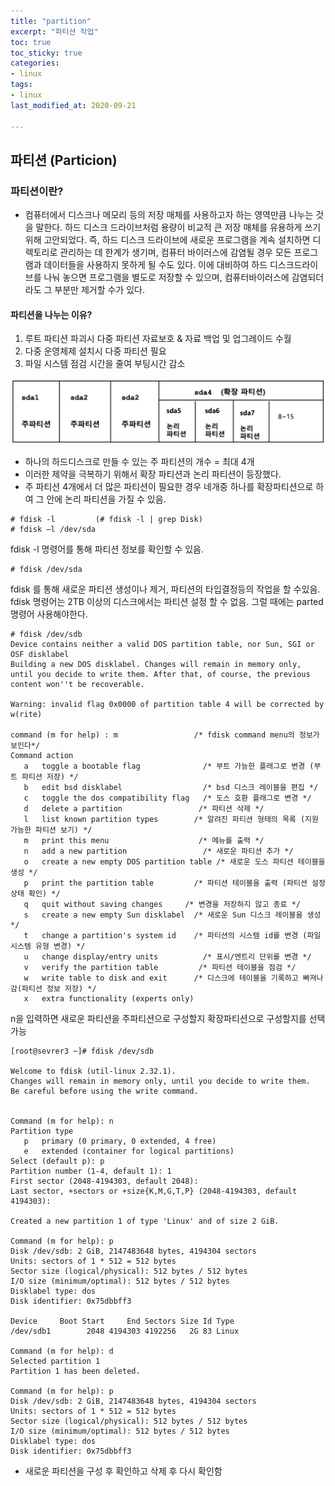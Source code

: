 ```yaml
---
title: "partition"
excerpt: "파티션 작업"
toc: true
toc_sticky: true
categories:
- linux
tags:
- linux
last_modified_at: 2020-09-21

---
```

## 파티션 (Particion)
### 파티션이란?
* 컴퓨터에서 디스크나 메모리 등의 저장 매체를 사용하고자 하는 영역만큼 나누는 것을 말한다.
 하드 디스크 드라이브처럼 용량이 비교적 큰 저장 매체를 유용하게 쓰기 위해 고안되었다. 즉, 하드 디스크 드라이브에 새로운 프로그램을 계속 설치하면 디렉토리로 관리하는 데 한계가 생기며, 컴퓨터 바이러스에 감염될 경우 모든 프로그램과 데이터들을 사용하지 못하게 될 수도 있다. 이에 대비하여 하드 디스크드라이브를 나눠 놓으면 프로그램을 별도로 저장할 수 있으며, 컴퓨터바이러스에 감염되더라도 그 부분만 제거할 수가 있다.

 #### 파티션을 나누는 이유?
 1. 루트 파티션 파괴시 다중 파티션 자료보호 & 자료 백업 및 업그레이드 수월
 2. 다중 운영체제 설치시 다중 파티션 필요
 3. 파일 시스템 점검 시간을 줄여 부팅시간 감소

![](https://github.com/tryingsunwoo/tryingsunwoo.github.io/blob/master/assets/image/partition/Partition.PNG?raw=true)
* 하나의 하드디스크로 만들 수 있는 주 파티션의 개수 = 최대 4개
* 이러한 제약을 극복하기 위해서 확장 파티션과 논리 파티션이 등장했다.
* 주 파티션 4개에서 더 많은 파티션이 필요한 경우 네개중 하나를 확장파티션으로 하여 그 안에 논리 파티션을 가질 수 있음.

```console
# fdisk -l         (# fdisk -l | grep Disk)
# fdisk –l /dev/sda 
```
fdisk -l 명령어를 통해 파티션 정보를 확인할 수 있음.

```console
# fdisk /dev/sda
```
fdisk 를 통해 새로운 파티션 생성이나 제거, 파티션의 타입결정등의 작업을 할 수있음.
fdisk 명령어는 2TB 이상의 디스크에서는 파티션 설정 할 수 없음. 그럴 때에는 parted 명령어 사용해야한다.
```console
# fdisk /dev/sdb
Device contains neither a valid DOS partition table, nor Sun, SGI or OSF disklabel
Building a new DOS disklabel. Changes will remain in memory only,
until you decide to write them. After that, of course, the previous
content won''t be recoverable.

Warning: invalid flag 0x0000 of partition table 4 will be corrected by w(rite)

command (m for help) : m                 /* fdisk command menu의 정보가 보인다*/
Command action
   a   toggle a bootable flag              /* 부트 가능한 플래그로 변경 (부트 파티션 저장) */
   b   edit bsd disklabel                  /* bsd 디스크 레이블을 편집 */
   c   toggle the dos compatibility flag   /* 도스 호환 플래그로 변경 */
   d   delete a partition                 /* 파티션 삭제 */
   l   list known partition types        /* 알려진 파티션 형태의 목록 (지원 가능한 파티션 보기) */
   m   print this menu                    /* 메뉴를 출력 */
   n   add a new partition                 /* 새로운 파티션 추가 */
   o   create a new empty DOS partition table /* 새로운 도스 파티션 테이블을 생성 */
   p   print the partition table         /* 파티션 테이블을 출력 (파티션 설정 상태 확인) */
   q   quit without saving changes     /* 변경을 저장하지 않고 종료 */
   s   create a new empty Sun disklabel  /* 새로운 Sun 디스크 레이블을 생성 */
   t   change a partition's system id    /* 파티션의 시스템 id를 변경 (파일 시스템 유형 변경) */
   u   change display/entry units          /* 표시/엔트리 단위를 변경 */
   v   verify the partition table         /* 파티션 테이블을 점검 */
   w   write table to disk and exit      /* 디스크에 테이블을 기록하고 빠져나감(파티션 정보 저장) */
   x   extra functionality (experts only)
   ```
n을 입력하면 새로운 파티션을 주파티션으로 구성할지 확장파티션으로 구성할지를 선택 가능
```console
[root@sevrer3 ~]# fdisk /dev/sdb

Welcome to fdisk (util-linux 2.32.1).
Changes will remain in memory only, until you decide to write them.
Be careful before using the write command.


Command (m for help): n
Partition type
   p   primary (0 primary, 0 extended, 4 free)
   e   extended (container for logical partitions)
Select (default p): p
Partition number (1-4, default 1): 1
First sector (2048-4194303, default 2048):
Last sector, +sectors or +size{K,M,G,T,P} (2048-4194303, default 4194303):

Created a new partition 1 of type 'Linux' and of size 2 GiB.

Command (m for help): p
Disk /dev/sdb: 2 GiB, 2147483648 bytes, 4194304 sectors
Units: sectors of 1 * 512 = 512 bytes
Sector size (logical/physical): 512 bytes / 512 bytes
I/O size (minimum/optimal): 512 bytes / 512 bytes
Disklabel type: dos
Disk identifier: 0x75dbbff3

Device     Boot Start     End Sectors Size Id Type
/dev/sdb1        2048 4194303 4192256   2G 83 Linux

Command (m for help): d
Selected partition 1
Partition 1 has been deleted.

Command (m for help): p
Disk /dev/sdb: 2 GiB, 2147483648 bytes, 4194304 sectors
Units: sectors of 1 * 512 = 512 bytes
Sector size (logical/physical): 512 bytes / 512 bytes
I/O size (minimum/optimal): 512 bytes / 512 bytes
Disklabel type: dos
Disk identifier: 0x75dbbff3
```
* 새로운 파티션을 구성 후 확인하고 삭제 후 다시 확인함




